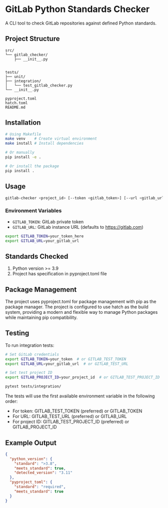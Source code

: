# GitLab Python Standards Checker

A CLI tool to check GitLab repositories against defined Python standards.

## Project Structure

```
src/
└── gitlab_checker/
    ├── __init__.py
    

tests/
├── unit/
├── integration/
│   └── test_gitlab_checker.py
└── __init__.py

pyproject.toml
hatch.toml
README.md
```

## Installation

```bash
# Using Makefile
make venv    # Create virtual environment
make install # Install dependencies

# Or manually
pip install -e .

# Or install the package
pip install .
```

## Usage

```bash
gitlab-checker <project_id> [--token <gitlab_token>] [--url <gitlab_url>]
```

### Environment Variables

- `GITLAB_TOKEN`: GitLab private token
- `GITLAB_URL`: GitLab instance URL (defaults to https://gitlab.com)

```bash
export GITLAB_TOKEN=your_token_here
export GITLAB_URL=your_gitlab_url
````

## Standards Checked

1. Python version >= 3.9
2. Project has specification in pyproject.toml file

## Package Management

The project uses pyproject.toml for package management with pip as the package manager. The project is configured to use hatch as the build system, providing a modern and flexible way to manage Python packages while maintaining pip compatibility.

## Testing

To run integration tests:

```bash
# Set GitLab credentials
export GITLAB_TOKEN=your_token  # or GITLAB_TEST_TOKEN
export GITLAB_URL=your_gitlab_url  # or GITLAB_TEST_URL

# Set test project ID
export GITLAB_PROJECT_ID=your_project_id  # or GITLAB_TEST_PROJECT_ID

pytest tests/integration/
```

The tests will use the first available environment variable in the following order:
- For token: GITLAB_TEST_TOKEN (preferred) or GITLAB_TOKEN
- For URL: GITLAB_TEST_URL (preferred) or GITLAB_URL
- For project ID: GITLAB_TEST_PROJECT_ID (preferred) or GITLAB_PROJECT_ID

## Example Output

```json
{
  "python_version": {
    "standard": ">3.8",
    "meets_standard": true,
    "detected_version": "3.11"
  },
  "pyproject_toml": {
    "standard": "required",
    "meets_standard": true
  }
}
```
